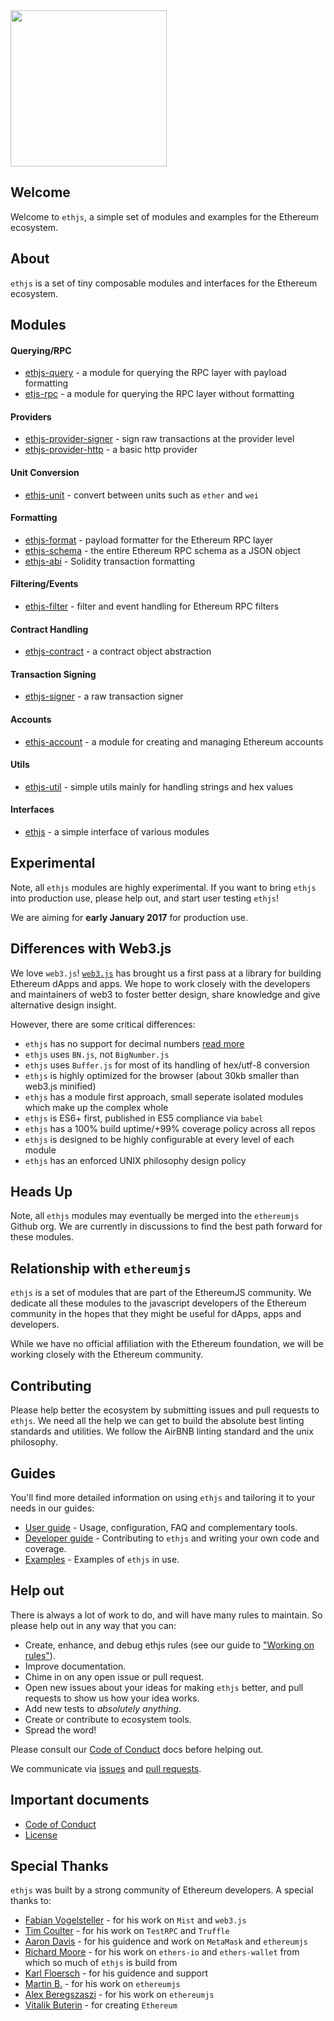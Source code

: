 <img src="https://raw.githubusercontent.com/ethjs/docs/master/assets/ethjs-shape.png" width="250" />

## Welcome

Welcome to `ethjs`, a simple set of modules and examples for the Ethereum ecosystem.

## About

`ethjs` is a set of tiny composable modules and interfaces for the Ethereum ecosystem.

## Modules
    
#### Querying/RPC
 - [ethjs-query](http://github.com/ethjs/ethjs-query) - a module for querying the RPC layer with payload formatting
 - [etjs-rpc](http://github.com/ethjs/ethjs-rpc) - a module for querying the RPC layer without formatting

#### Providers
 - [ethjs-provider-signer](http://github.com/ethjs/ethjs-provider-signer) - sign raw transactions at the provider level
 - [ethjs-provider-http](http://github.com/ethjs/ethjs-provider-http) - a basic http provider

#### Unit Conversion
 - [ethjs-unit](http://github.com/ethjs/ethjs-unit) - convert between units such as `ether` and `wei`
    
#### Formatting
 - [ethjs-format](http://github.com/ethjs/ethjs-format) - payload formatter for the Ethereum RPC layer
 - [ethjs-schema](http://github.com/ethjs/ethjs-schema) - the entire Ethereum RPC schema as a JSON object
 - [ethjs-abi](http://github.com/ethjs/ethjs-abi) - Solidity transaction formatting
    
#### Filtering/Events
 - [ethjs-filter](http://github.com/ethjs/ethjs-filter) - filter and event handling for Ethereum RPC filters

#### Contract Handling
 - [ethjs-contract](http://github.com/ethjs/ethjs-contract) - a contract object abstraction

#### Transaction Signing
 - [ethjs-signer](http://github.com/ethjs/ethjs-signer) - a raw transaction signer
  
#### Accounts
 - [ethjs-account](http://github.com/ethjs/ethjs-account) - a module for creating and managing Ethereum accounts

#### Utils
 - [ethjs-util](http://github.com/ethjs/ethjs-util) - simple utils mainly for handling strings and hex values
    
#### Interfaces
 - [ethjs](http://github.com/ethjs/ethjs) - a simple interface of various modules

## Experimental

Note, all `ethjs` modules are highly experimental. If you want to bring `ethjs` into production use, please help out, and start user testing `ethjs`!

We are aiming for **early January 2017** for production use.

## Differences with Web3.js

We love `web3.js`! [`web3.js`](https://github.com/ethereum/web3.js) has brought us a first pass at a library for building Ethereum dApps and apps. We hope to work closely with the developers and maintainers of web3 to foster better design, share knowledge and give alternative design insight.

However, there are some critical differences:
  - `ethjs` has no support for decimal numbers [read more](https://github.com/ethjs/ethjs/blob/master/docs/user-guide.md#big-numbersnumber-handling)
  - `ethjs` uses `BN.js`, not `BigNumber.js`
  - `ethjs` uses `Buffer.js` for most of its handling of hex/utf-8 conversion
  - `ethjs` is highly optimized for the browser (about 30kb smaller than web3.js minified)
  - `ethjs` has a module first approach, small seperate isolated modules which make up the complex whole
  - `ethjs` is ES6+ first, published in ES5 compliance via `babel`
  - `ethjs` has a 100% build uptime/+99% coverage policy across all repos
  - `ethjs` is designed to be highly configurable at every level of each module
  - `ethjs` has an enforced UNIX philosophy design policy

## Heads Up

Note, all `ethjs` modules may eventually be merged into the `ethereumjs` Github org. We are currently in discussions to find the best path forward for these modules.

## Relationship with `ethereumjs`

`ethjs` is a set of modules that are part of the EthereumJS community. We dedicate all these modules to the javascript developers of the Ethereum community in the hopes that they might be useful for dApps, apps and developers.

While we have no official affiliation with the Ethereum foundation, we will be working closely with the Ethereum community.

## Contributing

Please help better the ecosystem by submitting issues and pull requests to `ethjs`. We need all the help we can get to build the absolute best linting standards and utilities. We follow the AirBNB linting standard and the unix philosophy.

## Guides

You'll find more detailed information on using `ethjs` and tailoring it to your needs in our guides:

- [User guide](https://github.com/ethjs/ethjs/blob/master/docs/user-guide.md) - Usage, configuration, FAQ and complementary tools.
- [Developer guide](https://github.com/ethjs/ethjs/blob/master/docs/developer-guide.md) - Contributing to `ethjs` and writing your own code and coverage.
- [Examples](http://github.com/ethjs/examples) - Examples of `ethjs` in use.

## Help out

There is always a lot of work to do, and will have many rules to maintain. So please help out in any way that you can:

- Create, enhance, and debug ethjs rules (see our guide to ["Working on rules"](./.github/CONTRIBUTING.md)).
- Improve documentation.
- Chime in on any open issue or pull request.
- Open new issues about your ideas for making `ethjs` better, and pull requests to show us how your idea works.
- Add new tests to *absolutely anything*.
- Create or contribute to ecosystem tools.
- Spread the word!

Please consult our [Code of Conduct](CODE_OF_CONDUCT.md) docs before helping out.

We communicate via [issues](https://github.com/ethjs/ethjs/issues) and [pull requests](https://github.com/ethjs/ethjs/pulls).

## Important documents

- [Code of Conduct](CODE_OF_CONDUCT.md)
- [License](https://raw.githubusercontent.com/ethjs/ethjs/master/LICENSE)

## Special Thanks

`ethjs` was built by a strong community of Ethereum developers. A special thanks to:

- [Fabian Vogelsteller](https://twitter.com/feindura?lang=en) - for his work on `Mist` and `web3.js`
- [Tim Coulter](https://github.com/tcoulter) - for his work on `TestRPC` and `Truffle`
- [Aaron Davis](https://github.com/kumavis) - for his guidence and work on `MetaMask` and `ethereumjs`
- [Richard Moore](https://github.com/ricmoo) - for his work on `ethers-io` and `ethers-wallet` from which so much of `ethjs` is build from
- [Karl Floersch](https://twitter.com/karl_dot_tech?lang=en) - for his guidence and support
- [Martin B.](https://github.com/wanderer) - for his work on `ethereumjs`
- [Alex Beregszaszi](https://github.com/axic) - for his work on `ethereumjs`
- [Vitalik Buterin](https://twitter.com/VitalikButerin) - for creating `Ethereum`
